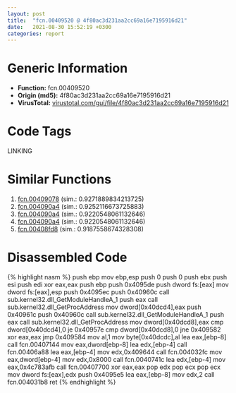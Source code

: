 ```yaml
---
layout: post
title:  "fcn.00409520 @ 4f80ac3d231aa2cc69a16e7195916d21"
date:   2021-08-30 15:52:19 +0300
categories: report
---
```


# Generic Information
- **Function:** fcn.00409520
- **Origin (md5):** 4f80ac3d231aa2cc69a16e7195916d21
- **VirusTotal:** [virustotal.com/gui/file/4f80ac3d231aa2cc69a16e7195916d21][virustotal_ref]

# Code Tags
<span class="tag" id="LINKING">LINKING</span>


# Similar Functions

1. [fcn.00409078][similar_1_ref] (sim.: 0.9271889834213725)
2. [fcn.004090a4][similar_2_ref] (sim.: 0.9252116673725883)
3. [fcn.004090a4][similar_3_ref] (sim.: 0.9220548061132646)
4. [fcn.004090a4][similar_4_ref] (sim.: 0.9220548061132646)
5. [fcn.00408fd8][similar_5_ref] (sim.: 0.9187558674328308)


# Disassembled Code

{% highlight nasm %}
push ebp
mov ebp,esp
push 0
push 0
push ebx
push esi
push edi
xor eax,eax
push ebp
push 0x4095de
push dword fs:[eax]
mov dword fs:[eax],esp
push 0x4095ec
push 0x40960c
call sub.kernel32.dll_GetModuleHandleA_1
push eax
call sub.kernel32.dll_GetProcAddress
mov dword[0x40dcd4],eax
push 0x40961c
push 0x40960c
call sub.kernel32.dll_GetModuleHandleA_1
push eax
call sub.kernel32.dll_GetProcAddress
mov dword[0x40dcd8],eax
cmp dword[0x40dcd4],0
je 0x40957e
cmp dword[0x40dcd8],0
jne 0x409582
xor eax,eax
jmp 0x409584
mov al,1
mov byte[0x40dcdc],al
lea eax,[ebp-8]
call fcn.00407144
mov eax,dword[ebp-8]
lea edx,[ebp-4]
call fcn.00406a88
lea eax,[ebp-4]
mov edx,0x409644
call fcn.004032fc
mov eax,dword[ebp-4]
mov edx,0x8000
call fcn.0040741c
lea edx,[ebp-4]
mov eax,0x4c783afb
call fcn.00407700
xor eax,eax
pop edx
pop ecx
pop ecx
mov dword fs:[eax],edx
push 0x4095e5
lea eax,[ebp-8]
mov edx,2
call fcn.004031b8
ret 
{% endhighlight %}


[similar_1_ref]: /report/fcn.00409078@e1cfd2251920da7635928443c90c6b4d
[similar_2_ref]: /report/fcn.004090a4@7610eb4a4e290563f87db1cc0480b6e7
[similar_3_ref]: /report/fcn.004090a4@e9398015e0cb217dd733ec66460ced7d
[similar_4_ref]: /report/fcn.004090a4@e4a72fe437dbc99d650504e450f93aae
[similar_5_ref]: /report/fcn.00408fd8@241e401b92b37dc9e35b2948d20d17b3
[virustotal_ref]: https://www.virustotal.com/gui/file/4f80ac3d231aa2cc69a16e7195916d21